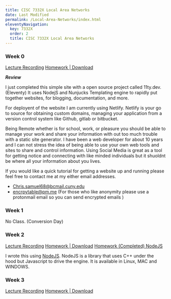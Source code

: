 ```yaml
---
title: CISC 7332X Local Area Networks
date: Last Modified 
permalink: /Local-Area-Networks/index.html
eleventyNavigation:
  key: 7332X
  order: 2
  title: CISC 7332X Local Area Networks
---
```



### Week 0

[Lecture Recording](https://youtu.be/FhQ51oToZgI)
[Homework | Download](http://theparticle.com/cs/bc/net/homeworks.html)
<!-- [Homework | Completed]() -->
<!-- [Youtube Video Explainer Video]() -->

***Review***

I just completed this simple site with a open source project 
called 11ty.dev. (Eleventy) It uses NodejS and Nunjucks Templating engine to rapidly put together websites, for blogging, documentation, and more. 

For deployent of the website I am currently using Netlify. Netlify is your go to source for obtaining custom domains, managing your application from a version control system like Github, gitlab or bitbucket.

 Being Remote whether is for school, work, or pleasure you should be able to manage your work and share your information with out too much trouble with a static site generator. I have been a web developer for about 10 years and I can not stress the idea of being able to use your own web tools and sites to share and control information. Using Social Media is great as a tool for getting notice and connecting with like minded individuals but it shuoldnt be where all your information about you lives.

 If you would like a quick tutorial for getting a website up and running please feel free to contact me at  my either email addresses.

- Chris.samuel68@bcmail.cuny.edu 
- encrpytable@pm.me (For those who like anonymity please use a protonmail email so you can send encrypted emails ) 

### Week 1 

No Class. (Conversion Day)


### Week 2 
[Lecture Recording](https://youtu.be/xOZT9l1OFII)
[Homework | Download](http://theparticle.com/cs/bc/net/homeworks.html)
[Homework (Completed) NodeJS](https://github.com/lrnecgcysiam/College/blob/main/code/CISC7332X/week1/wget.replicant.nodejs.js)

I wrote this using [NodeJS](https://nodejs.org/en/download/). NodeJS is a library that uses C++ under the hood but Javascript to drive the engine. It is available in Linux, MAC and WINDOWS. 

### Week 3
[Lecture Recording](https://youtu.be/COHRcv7M0Yg)
[Homework | Download](http://theparticle.com/cs/bc/net/homeworks.html)

